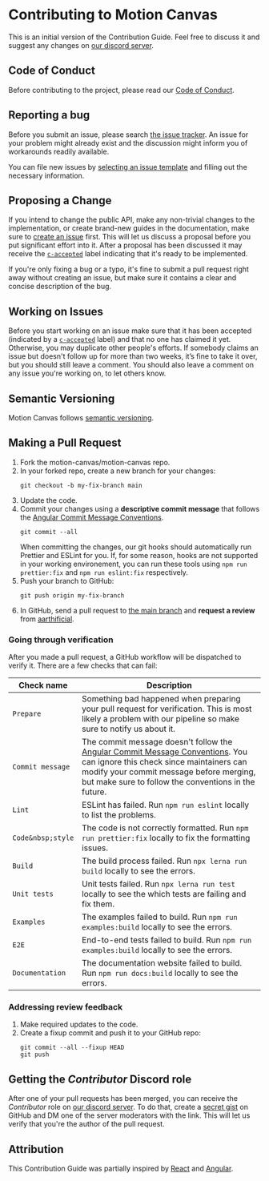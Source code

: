# Contributing to Motion Canvas

This is an initial version of the Contribution Guide. Feel free to discuss it
and suggest any changes on [our discord server][discord].

## Code of Conduct

Before contributing to the project, please read our
[Code of Conduct](./CODE_OF_CONDUCT.md).

## Reporting a bug

Before you submit an issue, please search [the issue tracker][issues]. An issue
for your problem might already exist and the discussion might inform you of
workarounds readily available.

You can file new issues by [selecting an issue template][new-issue] and filling
out the necessary information.

## Proposing a Change

If you intend to change the public API, make any non-trivial changes to the
implementation, or create brand-new guides in the documentation, make sure to
[create an issue][new-feature] first. This will let us discuss a proposal before
you put significant effort into it. After a proposal has been discussed it may
receive the [`c-accepted`][label-accepted] label indicating that it's ready to
be implemented.

If you're only fixing a bug or a typo, it's fine to submit a pull request right
away without creating an issue, but make sure it contains a clear and concise
description of the bug.

## Working on Issues

Before you start working on an issue make sure that it has been accepted
(indicated by a [`c-accepted`][label-accepted] label) and that no one has
claimed it yet. Otherwise, you may duplicate other people's efforts. If somebody
claims an issue but doesn't follow up for more than two weeks, it’s fine to take
it over, but you should still leave a comment. You should also leave a comment
on any issue you're working on, to let others know.

## Semantic Versioning

Motion Canvas follows [semantic versioning][semver].

## Making a Pull Request

1. Fork the motion-canvas/motion-canvas repo.
2. In your forked repo, create a new branch for your changes:
   ```shell
   git checkout -b my-fix-branch main
   ```
3. Update the code.
4. Commit your changes using a **descriptive commit message** that follows the
   [Angular Commit Message Conventions][commit-format].
   ```shell
   git commit --all
   ```
   When committing the changes, our git hooks should automatically run Prettier
   and ESLint for you. If, for some reason, hooks are not supported in your
   working environement, you can run these tools using `npm run prettier:fix`
   and `npm run eslint:fix` respectively.
5. Push your branch to GitHub:
   ```shell
   git push origin my-fix-branch
   ```
6. In GitHub, send a pull request to [the main branch][main] and **request a
   review** from [aarthificial](https://github.com/aarthificial).

### Going through verification

After you made a pull request, a GitHub workflow will be dispatched to verify
it. There are a few checks that can fail:

| Check name        | Description                                                                                                                                                                                                                                  |
| ----------------- | -------------------------------------------------------------------------------------------------------------------------------------------------------------------------------------------------------------------------------------------- |
| `Prepare`         | Something bad happened when preparing your pull request for verification. This is most likely a problem with our pipeline so make sure to notify us about it.                                                                                |
| `Commit message`  | The commit message doesn't follow the [Angular Commit Message Conventions][commit-format]. You can ignore this check since maintainers can modify your commit message before merging, but make sure to follow the conventions in the future. |
| `Lint`            | ESLint has failed. Run `npm run eslint` locally to list the problems.                                                                                                                                                                        |
| `Code&nbsp;style` | The code is not correctly formatted. Run `npm run prettier:fix` locally to fix the formatting issues.                                                                                                                                        |
| `Build`           | The build process failed. Run `npx lerna run build` locally to see the errors.                                                                                                                                                               |
| `Unit tests`      | Unit tests failed. Run `npx lerna run test` locally to see the which tests are failing and fix them.                                                                                                                                         |
| `Examples`        | The examples failed to build. Run `npm run examples:build` locally to see the errors.                                                                                                                                                        |
| `E2E`             | End-to-end tests failed to build. Run `npm run examples:build` locally to see the errors.                                                                                                                                                    |
| `Documentation`   | The documentation website failed to build. Run `npm run docs:build` locally to see the errors.                                                                                                                                               |

### Addressing review feedback

1. Make required updates to the code.
2. Create a fixup commit and push it to your GitHub repo:
   ```shell
   git commit --all --fixup HEAD
   git push
   ```

## Getting the _Contributor_ Discord role

After one of your pull requests has been merged, you can receive the
_Contributor_ role on [our discord server][discord]. To do that, create a
[secret gist][gist] on GitHub and DM one of the server moderators with the link.
This will let us verify that you're the author of the pull request.

## Attribution

This Contribution Guide was partially inspired by [React][react] and
[Angular][angular].

[semver]: https://semver.org/
[discord]: https://chat.motioncanvas.io
[semantic-release]:
  https://semantic-release.gitbook.io/semantic-release/support/faq#can-i-set-the-initial-release-version-of-my-package-to-0.0.1
[main]: https://github.com/motion-canvas/motion-canvas/tree/main
[issues]: https://github.com/motion-canvas/motion-canvas/issues
[new-issue]: https://github.com/motion-canvas/motion-canvas/issues/new/choose
[new-feature]:
  https://github.com/motion-canvas/motion-canvas/issues/new?template=feature_request.md
[commit-format]:
  https://github.com/angular/angular/blob/main/CONTRIBUTING.md#commit
[angular]: https://github.com/angular/angular/blob/main/CONTRIBUTING.md
[react]: https://reactjs.org/docs/how-to-contribute.html
[label-accepted]:
  https://github.com/motion-canvas/motion-canvas/labels/c-accepted
[gist]: https://gist.github.com/
